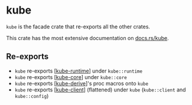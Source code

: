# kube

`kube` is the facade crate that re-exports all the other crates.

This crate has the most extensive documentation on [docs.rs/kube](https://docs.rs/kube/latest/kube/).

## Re-exports

- `kube` re-exports [[kube-runtime]] under `kube::runtime`
- `kube` re-exports [[kube-core]] under `kube::core`
- `kube` re-exports [[kube-derive]]'s proc macros onto `kube`
- `kube` re-exports [[kube-client]] (flattened) under `kube` (`kube::client` and `kube::config`)

[//begin]: # "Autogenerated link references for markdown compatibility"
[kube-runtime]: kube-runtime "kube-runtime"
[kube-core]: kube-core "kube-core"
[kube-derive]: kube-derive "kube-core"
[kube-client]: kube-client "kube-client"
[//end]: # "Autogenerated link references"